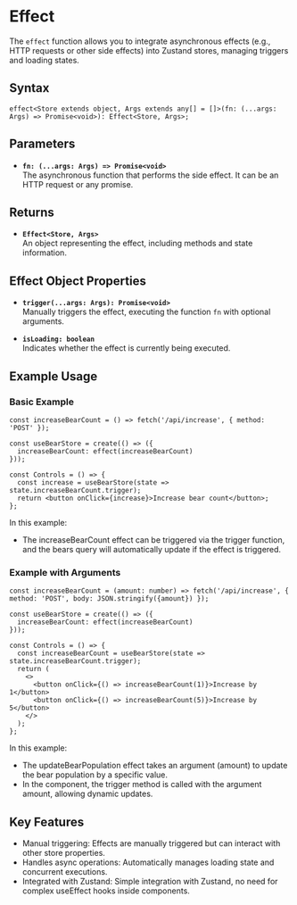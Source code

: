 # Effect

The `effect` function allows you to integrate asynchronous effects (e.g., HTTP requests or other side effects) into Zustand stores, managing triggers and loading states.

## Syntax

```
effect<Store extends object, Args extends any[] = []>(fn: (...args: Args) => Promise<void>): Effect<Store, Args>;
```

## Parameters

- **`fn: (...args: Args) => Promise<void>`**  
  The asynchronous function that performs the side effect. It can be an HTTP request or any promise.

## Returns

- **`Effect<Store, Args>`**  
  An object representing the effect, including methods and state information.

## Effect Object Properties

- **`trigger(...args: Args): Promise<void>`**  
  Manually triggers the effect, executing the function `fn` with optional arguments.

- **`isLoading: boolean`**  
  Indicates whether the effect is currently being executed.

## Example Usage
### Basic Example

```
const increaseBearCount = () => fetch('/api/increase', { method: 'POST' });

const useBearStore = create(() => ({
  increaseBearCount: effect(increaseBearCount)
}));

const Controls = () => {
  const increase = useBearStore(state => state.increaseBearCount.trigger);
  return <button onClick={increase}>Increase bear count</button>;
};
```

In this example:
- The increaseBearCount effect can be triggered via the trigger function, and the bears query will automatically update if the effect is triggered.

### Example with Arguments

```
const increaseBearCount = (amount: number) => fetch('/api/increase', { method: 'POST', body: JSON.stringify({amount}) });

const useBearStore = create(() => ({
  increaseBearCount: effect(increaseBearCount)
}));

const Controls = () => {
  const increaseBearCount = useBearStore(state => state.increaseBearCount.trigger);
  return (
    <>
      <button onClick={() => increaseBearCount(1)}>Increase by 1</button>
      <button onClick={() => increaseBearCount(5)}>Increase by 5</button>
    </> 
  );
};
```

In this example:
- The updateBearPopulation effect takes an argument (amount) to update the bear population by a specific value.
- In the component, the trigger method is called with the argument amount, allowing dynamic updates.

## Key Features
- Manual triggering: Effects are manually triggered but can interact with other store properties.
- Handles async operations: Automatically manages loading state and concurrent executions.
- Integrated with Zustand: Simple integration with Zustand, no need for complex useEffect hooks inside components.